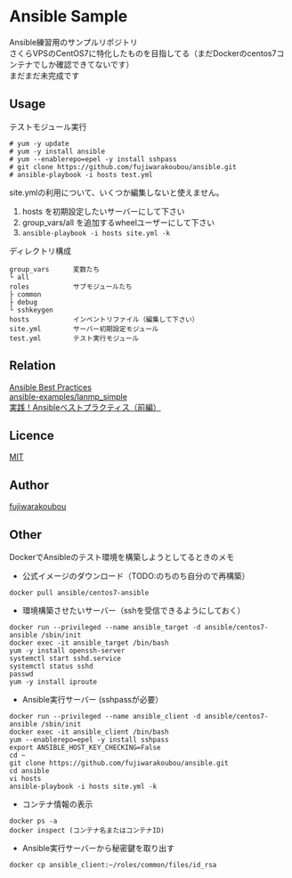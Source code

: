 # Ansible Sample

Ansible練習用のサンプルリポジトリ  
さくらVPSのCentOS7に特化したものを目指してる（まだDockerのcentos7コンテナでしか確認できてないです）  
まだまだ未完成です  

## Usage

テストモジュール実行

```
# yum -y update
# yum -y install ansible
# yum --enablerepo=epel -y install sshpass 
# git clone https://github.com/fujiwarakoubou/ansible.git
# ansible-playbook -i hosts test.yml
```

site.ymlの利用について、いくつか編集しないと使えません。

1. hosts を初期設定したいサーバーにして下さい
2. group_vars/all を追加するwheelユーザーにして下さい
3. `ansible-playbook -i hosts site.yml -k`

ディレクトリ構成

```
group_vars      変数たち  
└ all
roles           サブモジュールたち
├ common       
├ debug        
└ sshkeygen    
hosts           インベントリファイル（編集して下さい）
site.yml        サーバー初期設定モジュール
test.yml        テスト実行モジュール
```

## Relation

[Ansible Best Practices](http://docs.ansible.com/ansible/playbooks_best_practices.html)  
[ansible-examples/lanmp_simple](https://github.com/ansible/ansible-examples/tree/master/lamp_simple)  
[実践！Ansibleベストプラクティス（前編）](http://knowledge.sakura.ad.jp/tech/3084/)  

## Licence

[MIT](https://github.com/fujiwarakoubou/readme/blob/master/MIT)

## Author

[fujiwarakoubou](https://github.com/fujiwarakoubou)


## Other

DockerでAnsibleのテスト環境を構築しようとしてるときのメモ  

* 公式イメージのダウンロード（TODO:のちのち自分ので再構築）  

```
docker pull ansible/centos7-ansible
```

* 環境構築させたいサーバー（sshを受信できるようにしておく）  

```
docker run --privileged --name ansible_target -d ansible/centos7-ansible /sbin/init
docker exec -it ansible_target /bin/bash
yum -y install openssh-server
systemctl start sshd.service
systemctl status sshd
passwd
yum -y install iproute
```

* Ansible実行サーバー  (sshpassが必要）

```
docker run --privileged --name ansible_client -d ansible/centos7-ansible /sbin/init
docker exec -it ansible_client /bin/bash
yum --enablerepo=epel -y install sshpass
export ANSIBLE_HOST_KEY_CHECKING=False
cd ~
git clone https://github.com/fujiwarakoubou/ansible.git
cd ansible
vi hosts
ansible-playbook -i hosts site.yml -k
```

* コンテナ情報の表示  

```
docker ps -a
docker inspect (コンテナ名またはコンテナID)
```


* Ansible実行サーバーから秘密鍵を取り出す  

```
docker cp ansible_client:~/roles/common/files/id_rsa
```

